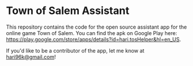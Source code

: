 # Town of Salem Assistant

This repository contains the code for the open source assistant app for the online game Town of Salem. You can find the apk on Google Play here:
https://play.google.com/store/apps/details?id=hari.tosHelper&hl=en_US.

If you'd like to be a contributor of the app, let me know at hari96k@gmail.com!
